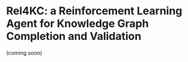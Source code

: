 # Rel4KC: a Reinforcement Learning Agent for Knowledge Graph Completion and Validation
(coming soon)
